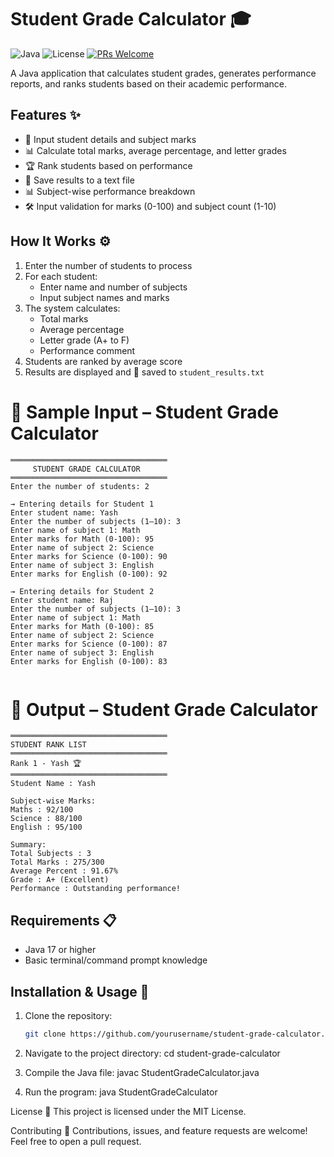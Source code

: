 # Student Grade Calculator 🎓

![Java](https://img.shields.io/badge/Java-17%2B-blue)
![License](https://img.shields.io/badge/License-MIT-green)
[![PRs Welcome](https://img.shields.io/badge/PRs-welcome-brightgreen.svg)](https://github.com/yourusername/student-grade-calculator/pulls)

A Java application that calculates student grades, generates performance reports, and ranks students based on their academic performance.

## Features ✨

- 📝 Input student details and subject marks
- 📊 Calculate total marks, average percentage, and letter grades
- 🏆 Rank students based on performance
- 📂 Save results to a text file
- 📊 Subject-wise performance breakdown
- 🛠️ Input validation for marks (0-100) and subject count (1-10)

## How It Works ⚙️

1. Enter the number of students to process
2. For each student:
   - Enter name and number of subjects
   - Input subject names and marks
3. The system calculates:
   - Total marks
   - Average percentage
   - Letter grade (A+ to F)
   - Performance comment
4. Students are ranked by average score
5.  Results are displayed and 📁 saved to `student_results.txt`

# 🧮 Sample Input – Student Grade Calculator

```text
═══════════════════════════════════
     STUDENT GRADE CALCULATOR
═══════════════════════════════════
Enter the number of students: 2

→ Entering details for Student 1
Enter student name: Yash
Enter the number of subjects (1–10): 3
Enter name of subject 1: Math
Enter marks for Math (0-100): 95
Enter name of subject 2: Science
Enter marks for Science (0-100): 90
Enter name of subject 3: English
Enter marks for English (0-100): 92

→ Entering details for Student 2
Enter student name: Raj
Enter the number of subjects (1–10): 3
Enter name of subject 1: Math
Enter marks for Math (0-100): 85
Enter name of subject 2: Science
Enter marks for Science (0-100): 87
Enter name of subject 3: English
Enter marks for English (0-100): 83


```
# 🧮 Output – Student Grade Calculator
```
═══════════════════════════════════
STUDENT RANK LIST
═══════════════════════════════════
Rank 1 - Yash 🏆
═══════════════════════════════════
Student Name : Yash

Subject-wise Marks:
Maths : 92/100
Science : 88/100
English : 95/100

Summary:
Total Subjects : 3
Total Marks : 275/300
Average Percent : 91.67%
Grade : A+ (Excellent)
Performance : Outstanding performance!

```

## Requirements 📋

- Java 17 or higher
- Basic terminal/command prompt knowledge

## Installation & Usage 🚀

1. Clone the repository:
   ```bash
   git clone https://github.com/yourusername/student-grade-calculator.git

2. Navigate to the project directory:
   cd student-grade-calculator

3. Compile the Java file:
   javac StudentGradeCalculator.java

4. Run the program:
java StudentGradeCalculator


License 📄
This project is licensed under the MIT License.

Contributing 🤝
Contributions, issues, and feature requests are welcome!
Feel free to open a pull request.


